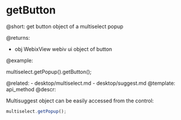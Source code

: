 getButton
=============

@short: get button object of a multiselect popup
	
@returns: 
- obj       WebixView       webiv ui object of button

@example:

multiselect.getPopup().getButton();

@related:
	- desktop/multiselect.md
    - desktop/suggest.md
@template:	api_method
@descr:

Multisuggest object can be easily accessed from the control: 

~~~js
multiselect.getPopup();
~~~